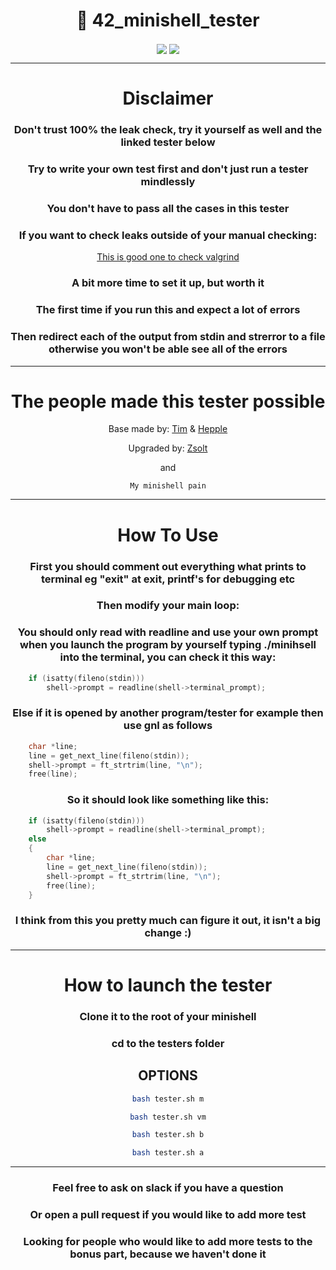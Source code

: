 <div align=center>
<h1>📖 42_minishell_tester</h1>
<img align=center src="https://github.com/zstenger93/42_minishell_tester/blob/main/result.png">
<img align=center src="https://github.com/zstenger93/42_minishell_tester/blob/main/leakcheck.png">

---

<h1>Disclaimer</h1>
<h3>Don't trust 100% the leak check, try it yourself as well and the linked tester below</h3>
<h3>Try to write your own test first and don't just run a tester mindlessly</h3>
<h3>You don't have to pass all the cases in this tester</h3>
<h3>If you want to check leaks outside of your manual checking:</h3>

[This is good one to check valgrind](https://github.com/thallard/minishell_tester)
<h3>A bit more time to set it up, but worth it</h3>
<h3>The first time if you run this and expect a lot of errors</h3>
<h3>Then redirect each of the output from stdin and strerror to a file otherwise you won't be able see all of the errors</h3>

---

<h1>The people made this tester possible</h1>

Base made by: [Tim](https://github.com/tjensen42) & [Hepple](https://github.com/hepple42)

Upgraded by: [Zsolt](https://github.com/zstenger93)

and

```
My minishell pain
```

---

<h1>How To Use</h1>
<h3>First you should comment out everything what prints to terminal eg "exit" at exit, printf's for debugging etc</h3>
<h3>Then modify your main loop:</h3>
<h3>You should only read with readline and use your own prompt when you launch the program by yourself typing ./minihsell into the terminal, you can check it this way:</h3>
</div>

```c
	if (isatty(fileno(stdin)))
		shell->prompt = readline(shell->terminal_prompt);
```

<h3 align=center>Else if it is opened by another program/tester for example then use gnl as follows</h3>

```c
	char *line;
	line = get_next_line(fileno(stdin));
	shell->prompt = ft_strtrim(line, "\n");
	free(line);
```

<h3 align=center>So it should look like something like this:</h3>

```c
	if (isatty(fileno(stdin)))
		shell->prompt = readline(shell->terminal_prompt);
	else
	{
		char *line;
		line = get_next_line(fileno(stdin));
		shell->prompt = ft_strtrim(line, "\n");
		free(line);
	}
```
<div align=center>
<h3>I think from this you pretty much can figure it out, it isn't a big change :)</h3>

---

<h1>How to launch the tester</h1>
<h3>Clone it to the root of your minishell</h3>
<h3>cd to the testers folder</h3>
<h2>OPTIONS</h2>

```bash
bash tester.sh m
```
```bash
bash tester.sh vm
```
```bash
bash tester.sh b
```
```bash
bash tester.sh a
```

---

<h3>Feel free to ask on slack if you have a question</h3>
<h3>Or open a pull request if you would like to add more test</h3>
<h3>Looking for people who would like to add more tests to the bonus part, because we haven't done it</h3>
</div>